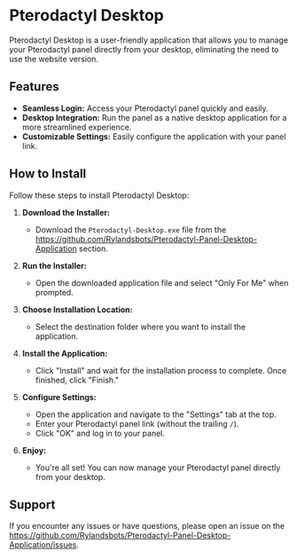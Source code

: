

# Pterodactyl Desktop

Pterodactyl Desktop is a user-friendly application that allows you to manage your Pterodactyl panel directly from your desktop, eliminating the need to use the website version.

## Features

- **Seamless Login:** Access your Pterodactyl panel quickly and easily.
- **Desktop Integration:** Run the panel as a native desktop application for a more streamlined experience.
- **Customizable Settings:** Easily configure the application with your panel link.

## How to Install

Follow these steps to install Pterodactyl Desktop:

1. **Download the Installer:**
   - Download the `Pterodactyl-Desktop.exe` file from the https://github.com/Rylandsbots/Pterodactyl-Panel-Desktop-Application section.

2. **Run the Installer:**
   - Open the downloaded application file and select "Only For Me" when prompted.

3. **Choose Installation Location:**
   - Select the destination folder where you want to install the application.

4. **Install the Application:**
   - Click "Install" and wait for the installation process to complete. Once finished, click "Finish."

5. **Configure Settings:**
   - Open the application and navigate to the "Settings" tab at the top.
   - Enter your Pterodactyl panel link (without the trailing `/`).
   - Click "OK" and log in to your panel.

6. **Enjoy:**
   - You're all set! You can now manage your Pterodactyl panel directly from your desktop.

## Support

If you encounter any issues or have questions, please open an issue on the https://github.com/Rylandsbots/Pterodactyl-Panel-Desktop-Application/issues.


